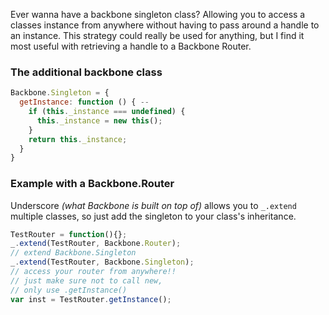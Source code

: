 
Ever wanna have a backbone singleton class? Allowing you to access a classes instance from anywhere without having to pass around a handle to an instance. This strategy could really be used for anything, but I find it most useful with retrieving a handle to a Backbone Router.

### The additional backbone class

```javascript
Backbone.Singleton = {
  getInstance: function () { --
    if (this._instance === undefined) {
      this._instance = new this();
    }
    return this._instance;
  }
}
```

### Example with a Backbone.Router

Underscore _(what Backbone is built on top of)_ allows you to `_.extend` multiple classes, so just add the singleton to your class's inheritance.

```javascript
TestRouter = function(){};
_.extend(TestRouter, Backbone.Router);
// extend Backbone.Singleton
_.extend(TestRouter, Backbone.Singleton);
// access your router from anywhere!!
// just make sure not to call new,
// only use .getInstance()
var inst = TestRouter.getInstance();
```
